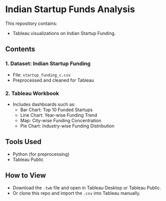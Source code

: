 # Indian Startup Funds Analysis 

This repository contains:
- Tableau visualizations on Indian Startup Funding.

##  Contents

### 1. Dataset: Indian Startup Funding
- File: `startup_funding_c.csv`
- Preprocessed and cleaned for Tableau

### 2. Tableau Workbook
- Includes dashboards such as:
  - Bar Chart: Top 10 Funded Startups
  - Line Chart: Year-wise Funding Trend
  - Map: City-wise Funding Concentration
  - Pie Chart: Industry-wise Funding Distribution

##  Tools Used
- Python (for preprocessing)
- Tableau Public

##  How to View
- Download the `.twb` file and open in Tableau Desktop or Tableau Public.
- Or clone this repo and import the `.csv` into Tableau manually.

